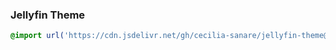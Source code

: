 ### Jellyfin Theme

```css
@import url('https://cdn.jsdelivr.net/gh/cecilia-sanare/jellyfin-theme@v1.0.0/theme.css');
```
